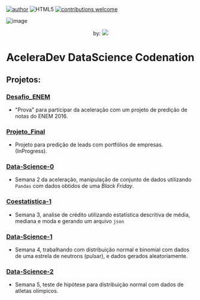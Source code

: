 [![author](https://img.shields.io/badge/author-LucasDatilioCarderelli-blue.svg)](https://www.linkedin.com/in/lucasdatiliocarderelli)
![HTML5](https://img.shields.io/badge/Python-3.7.3-green.svg)
[![contributions welcome](https://img.shields.io/badge/contributions-welcome-brightgreen.svg?style=flat)](https://github.com/LucasDatilioCarderelli/Codenation/issues)

![image](https://user-images.githubusercontent.com/32513366/83427491-30e10100-a407-11ea-96ae-13a23aecbb02.png)

<p align="center">
 by: <img src="https://miro.medium.com/max/425/1*05vDjNRMACek8hWh1pnltA.png">
</p>

# AceleraDev DataScience Codenation

## Projetos:

### [Desafio_ENEM](https://github.com/LucasDatilioCarderelli/Codenation/tree/master/Desafio_ENEM)
- "Prova" para participar da aceleração com um projeto de predição de notas do ENEM 2016. 

### [Projeto_Final](https://github.com/LucasDatilioCarderelli/Codenation/tree/master/Projeto_Final)
- Projeto para predição de leads com portfólios de empresas. (InProgress).

### [Data-Science-0](https://github.com/LucasDatilioCarderelli/Codenation/tree/master/data-science-0)
- Semana 2 da aceleração, manipulação de conjunto de dados utilizando `Pandas` com dados obtidos de uma *Black Friday*.

### [Coestatistica-1](https://github.com/LucasDatilioCarderelli/Codenation/tree/master/coestatistica-1)
- Semana 3, analise de crédito utilizando estatística descritiva de média, mediana e moda e gerando um arquivo `json` 

### [Data-Science-1](https://github.com/LucasDatilioCarderelli/Codenation/tree/master/data-science-1)
- Semana 4, trabalhando com distribuição normal e binomial com dados de uma estrela de neutrons (pulsar), e dados gerados aleatoriamente.

### [Data-Science-2](https://github.com/LucasDatilioCarderelli/Codenation/tree/master/data-science-2)
- Semana 5, teste de hipótese para distribuição normal com dados de atletas olímpicos.
